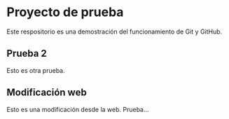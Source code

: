 # Proyecto de prueba

Este respositorio es una demostración del funcionamiento de Git y GitHub.

## Prueba 2

Esto es otra prueba.

## Modificación web
Esto es una modificación desde la web.
Prueba...
